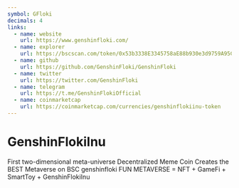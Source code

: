 ```yaml
---
symbol: GFloki
decimals: 4
links:
  - name: website
    url: https://www.genshinfloki.com/
  - name: explorer
    url: https://bscscan.com/token/0x53b3338E3345758aE88b930e3d9759A95C5cE05c
  - name: github
    url: https://github.com/GenshinFloki/GenshinFloki
  - name: twitter
    url: https://twitter.com/GenshinFloki
  - name: telegram
    url: https://t.me/GenshinFlokiOfficial
  - name: coinmarketcap
    url: https://coinmarketcap.com/currencies/genshinflokiinu-token
---
```


# GenshinFlokiInu

First two-dimensional meta-universe Decentralized Meme Coin Creates the BEST Metaverse on BSC genshinfloki FUN METAVERSE = NFT + GameFi + SmartToy + GenshinFlokiInu
